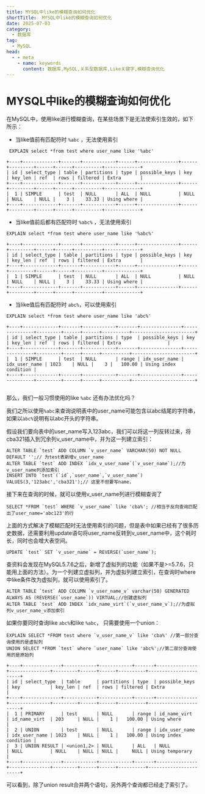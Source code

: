 ```yaml
---
title: MYSQL中like的模糊查询如何优化
shortTitle:  MYSQL中like的模糊查询如何优化
date: 2025-07-03
category:
  - 数据库
tag:
  - MySQL
head:
  - - meta
    - name: keywords
      content: 数据库,MySQL,关系型数据库,Like关键字,模糊查询优化
---
```


# MYSQL中like的模糊查询如何优化

在MySQL中，使用like进行模糊查询，在某些场景下是无法使索引生效的，如下所示：  

- 当like值前有匹配符时 `%abc` ，无法使用索引
```mysql
 EXPLAIN select *from test where user_name like '%abc'
 
+----+-------------+-------+------------+------+---------------+------+---------+------+------+----------+-------------+
| id | select_type | table | partitions | type | possible_keys | key  | key_len | ref  | rows | filtered | Extra       |
+----+-------------+-------+------------+------+---------------+------+---------+------+------+----------+-------------+
|  1 | SIMPLE      | test  | NULL       | ALL  | NULL          | NULL | NULL    | NULL |    3 |    33.33 | Using where |
+----+-------------+-------+------------+------+---------------+------+---------+------+------+----------+-------------+

```

- 当like值前后都有匹配符时 `%abc%` ，无法使用索引

```
EXPLAIN select *from test where user_name like '%abc%'

+----+-------------+-------+------------+------+---------------+------+---------+------+------+----------+-------------+
| id | select_type | table | partitions | type | possible_keys | key  | key_len | ref  | rows | filtered | Extra       |
+----+-------------+-------+------------+------+---------------+------+---------+------+------+----------+-------------+
|  1 | SIMPLE      | test  | NULL       | ALL  | NULL          | NULL | NULL    | NULL |    3 |    33.33 | Using where |
+----+-------------+-------+------------+------+---------------+------+---------+------+------+----------+-------------+

```



- 当like值后有匹配符时 `abc%`，可以使用索引

```
EXPLAIN select *from test where user_name like 'abc%'

+----+-------------+-------+------------+-------+---------------+---------------+---------+------+------+----------+-----------------------+
| id | select_type | table | partitions | type  | possible_keys | key           | key_len | ref  | rows | filtered | Extra                 |
+----+-------------+-------+------------+-------+---------------+---------------+---------+------+------+----------+-----------------------+
|  1 | SIMPLE      | test  | NULL       | range | idx_user_name | idx_user_name | 1023    | NULL |    3 |   100.00 | Using index condition |
+----+-------------+-------+------------+-------+---------------+---------------+---------+------+------+----------+-----------------------+


```





那么，我们一般习惯使用的like `%abc` 还有办法优化吗？

我们之所以使用`%abc`来查询说明表中的user_name可能包含以abc结尾的字符串，如果以`abc%`说明有以abc开头的字符串。

假设我们要向表中的user_name写入123abc，我们可以将这一列反转过来，将cba321插入到冗余列v_user_name中，并为这一列建立索引：

```
ALTER TABLE `test` ADD COLUMN `v_user_name` VARCHAR(50) NOT NULL DEFAULT '';// 为test表新增v_user_name
ALTER TABLE `test` ADD INDEX `idx_v_user_name`(`v_user_name`);//为v_user_name列添加索引
INSERT INTO `test`(`id`,`user_name`,`v_user_name`) VALUES(3,'123abc','cba321');// 这里不但要写name，
```

接下来在查询的时候，就可以使用v_user_name列进行模糊查询了

```
SELECT *FROM `test` WHERE `v_user_name` like 'cba%'; //相当于反向查询匹配出了user_name='abc123'的行
```

上面的方式解决了模糊匹配时无法使用索引的问题，但是表中如果已经有了很多历史数据，还需要利用update语句将user_name反转到v_user_name中，这个耗时长，同时也会增大表空间。

```
UPDATE `test` SET `v_user_name` = REVERSE(`user_name`);
```

查资料会发现在MySQL5.7.6之后，新增了虚拟列的功能（如果不是>=5.7.6，只能用上面的方法）。为一个列建立虚拟列，并为虚拟列建立索引，在查询时where中like条件改为虚拟列，就可以使用索引了。

```
ALTER TABLE `test` ADD COLUMN `v_user_name_v` varchar(50) GENERATED ALWAYS AS (REVERSE(`user_name`)) VIRTUAL;//创建虚拟列
ALTER TABLE `test` ADD INDEX `idx_name_virt`(`v_user_name_v`);//为虚拟列v_user_name_v添加索引
```



如果你要同时查询like `abc%`和like `%abc`， 只需要使用一个union：

```
EXPLAIN SELECT *FROM test where `v_user_name_v` like 'cba%' //第一部分查询使用的是虚拟列
UNION SELECT *FROM `test` where `user_name` like 'abc%';//第二部分查询使用的是原始列

+----+--------------+------------+------------+-------+---------------+---------------+---------+------+------+----------+-----------------------+
| id | select_type  | table      | partitions | type  | possible_keys | key           | key_len | ref  | rows | filtered | Extra                 |
+----+--------------+------------+------------+-------+---------------+---------------+---------+------+------+----------+-----------------------+
|  1 | PRIMARY      | test       | NULL       | range | id_name_virt  | id_name_virt  | 203     | NULL |    1 |   100.00 | Using where           |
|  2 | UNION        | test       | NULL       | range | idx_user_name | idx_user_name | 1023    | NULL |    1 |   100.00 | Using index condition |
|  3 | UNION RESULT | <union1,2> | NULL       | ALL   | NULL          | NULL          | NULL    | NULL | NULL |     NULL | Using temporary       |
+----+--------------+------------+------------+-------+---------------+---------------+---------+------+------+----------+-----------------------+

```

可以看到，除了union result合并两个语句，另外两个查询都已经走了索引了。


